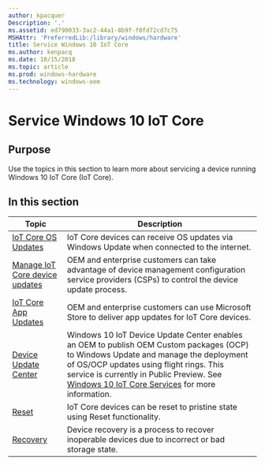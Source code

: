 ```yaml
---
author: kpacquer
Description: '.'
ms.assetid: ed790033-3ac2-44a1-8b9f-f0fd72cd7c75
MSHAttr: 'PreferredLib:/library/windows/hardware'
title: Service Windows 10 IoT Core
ms.author: kenpacq
ms.date: 10/15/2018
ms.topic: article
ms.prod: windows-hardware
ms.technology: windows-oem
---
```


# Service Windows 10 IoT Core


## Purpose


Use the topics in this section to learn more about servicing a device running Windows 10 IoT Core (IoT Core).

## In this section

| Topic          | Description          |
|--------------- |--------------------- |
| [IoT Core OS Updates](iot-core-update.md)  | IoT Core devices can receive OS updates via Windows Update when connected to the internet. |
|[Manage IoT Core device updates](managing-iot-device-update.md)|OEM and enterprise customers can take advantage of device management configuration service providers (CSPs) to control the device update process.|
|[IoT Core App Updates](updating-iot-core-apps.md)|OEM and enterprise customers can use Microsoft Store to deliver app updates for IoT Core devices.|
|[Device Update Center](using-device-update-center.md) | Windows 10 IoT Device Update Center enables an OEM to publish OEM Custom packages (OCP) to Windows Update and manage the deployment of OS/OCP updates using flight rings. This service is currently in Public Preview. See [Windows 10 IoT Core Services](http://aka.ms/iotcoreservices) for more information.|
|[Reset](reset.md) | IoT Core devices can be reset to pristine state using Reset functionality. |
|[Recovery](recovery.md) | Device recovery is a process to recover inoperable devices due to incorrect or bad storage state. |


